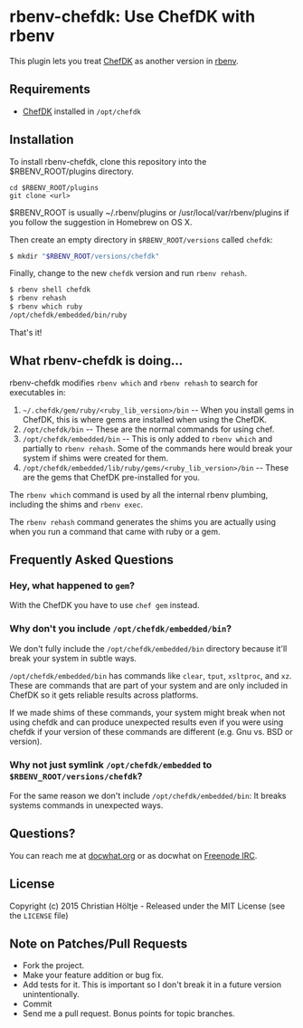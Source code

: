 rbenv-chefdk: Use ChefDK with rbenv
===================================

This plugin lets you treat [ChefDK](https://downloads.chef.io/chef-dk/) as
another version in [rbenv](http://rbenv.org/).

Requirements
------------

-   [ChefDK](https://downloads.chef.io/chef-dk/) installed in `/opt/chefdk`

Installation
------------

To install rbenv-chefdk, clone this repository into the $RBENV_ROOT/plugins directory.

````
cd $RBENV_ROOT/plugins
git clone <url> 
````

$RBENV_ROOT is usually ~/.rbenv/plugins or /usr/local/var/rbenv/plugins if you follow the suggestion in Homebrew on OS X.

Then create an empty directory in `$RBENV_ROOT/versions` called `chefdk`:

``` sh
$ mkdir "$RBENV_ROOT/versions/chefdk"
```

Finally, change to the new `chefdk` version and run `rbenv rehash`.

``` sh
$ rbenv shell chefdk
$ rbenv rehash
$ rbenv which ruby
/opt/chefdk/embedded/bin/ruby
```

That's it!

What rbenv-chefdk is doing...
-----------------------------

rbenv-chefdk modifies `rbenv which` and `rbenv rehash` to search for
executables in:

1.  `~/.chefdk/gem/ruby/<ruby_lib_version>/bin` -- When you install gems in
    ChefDK, this is where gems are installed when using the ChefDK.
2.  `/opt/chefdk/bin` -- These are the normal commands for using chef.
3.  `/opt/chefdk/embedded/bin` -- This is only added to `rbenv which` and
    partially to `rbenv rehash`. Some of the commands here would break your
    system if shims were created for them.
4.  `/opt/chefdk/embedded/lib/ruby/gems/<ruby_lib_version>/bin` -- These are
    the gems that ChefDK pre-installed for you.

The `rbenv which` command is used by all the internal rbenv plumbing, including
the shims and `rbenv exec`.

The `rbenv rehash` command generates the shims you are actually using when you
run a command that came with ruby or a gem.

Frequently Asked Questions
--------------------------

### Hey, what happened to `gem`?

With the ChefDK you have to use `chef gem` instead.

### Why don't you include `/opt/chefdk/embedded/bin`?

We don't fully include the `/opt/chefdk/embedded/bin` directory because it'll
break your system in subtle ways.

`/opt/chefdk/embedded/bin` has commands like `clear`, `tput`, `xsltproc`, and
`xz`. These are commands that are part of your system and are only included in
ChefDK so it gets reliable results across platforms.

If we made shims of these commands, your system might break when not using
chefdk and can produce unexpected results even if you were using chefdk if your
version of these commands are different (e.g. Gnu vs. BSD or version).

### Why not just symlink `/opt/chefdk/embedded` to `$RBENV_ROOT/versions/chefdk`?

For the same reason we don't include `/opt/chefdk/embedded/bin`: It breaks
systems commands in unexpected ways.

Questions?
----------

You can reach me at [docwhat.org](https://docwhat.org/email/) or as docwhat on
[Freenode IRC](https://freenode.net/).

License
-------

Copyright (c) 2015 Christian Höltje - Released under the MIT License (see the
`LICENSE` file)

Note on Patches/Pull Requests
-----------------------------

-   Fork the project.
-   Make your feature addition or bug fix.
-   Add tests for it. This is important so I don't break it in a future version
    unintentionally.
-   Commit
-   Send me a pull request. Bonus points for topic branches.
